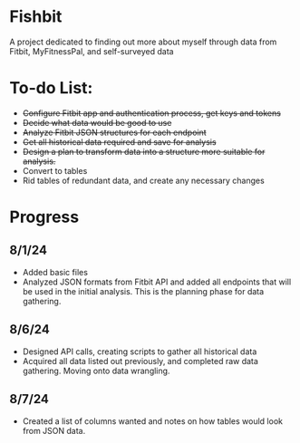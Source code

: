 # Fishbit
A project dedicated to finding out more about myself through data from Fitbit, MyFitnessPal, and self-surveyed data

# To-do List:
* ~~Configure Fitbit app and authentication process, get keys and tokens~~
* ~~Decide what data would be good to use~~
* ~~Analyze Fitbit JSON structures for each endpoint~~
* ~~Get all historical data required and save for analysis~~
* ~~Design a plan to transform data into a structure more suitable for analysis.~~
* Convert to tables
* Rid tables of redundant data, and create any necessary changes


# Progress
## 8/1/24
* Added basic files
* Analyzed JSON formats from Fitbit API and added all endpoints that will be used in the initial analysis. This is the planning phase for data gathering.

## 8/6/24
* Designed API calls, creating scripts to gather all historical data
* Acquired all data listed out previously, and completed raw data gathering. Moving onto data wrangling.

## 8/7/24
* Created a list of columns wanted and notes on how tables would look from JSON data.
 
